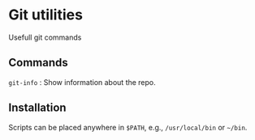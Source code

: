 Git utilities
================================

Usefull git commands

Commands
-----------------------------------------
`git-info` : Show information about the repo.

Installation
-----------------------------------------
Scripts can be placed anywhere in `$PATH`, e.g., `/usr/local/bin` or `~/bin`.
